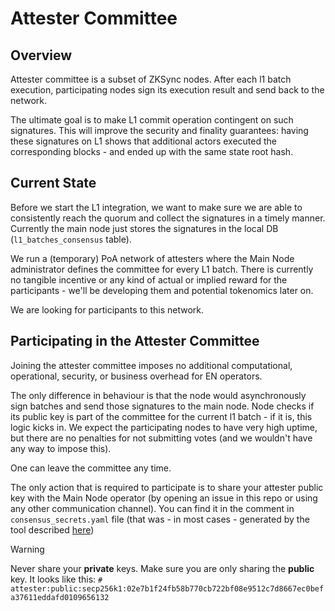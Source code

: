 # Attester Committee

## Overview

Attester committee is a subset of ZKSync nodes. 
After each l1 batch execution, participating nodes sign its execution result and send back to the network.

The ultimate goal is to make L1 commit operation contingent on such signatures.
This will improve the security and finality guarantees: 
having these signatures on L1 shows that additional actors executed the corresponding blocks - 
and ended up with the same state root hash.

## Current State

Before we start the L1 integration,
we want to make sure we are able to consistently reach the quorum and collect the signatures in a timely manner. 
Currently the main node just stores the signatures in the local DB (`l1_batches_consensus` table).

We run a (temporary) PoA network of attesters where the Main Node administrator defines the committee for every L1 batch.
There is currently no tangible incentive or any kind of actual or implied reward for the participants - we'll be developing them and potential tokenomics later on.

We are looking for participants to this network. 

## Participating in the Attester Committee

Joining the attester committee imposes no additional computational, operational, security, or business overhead for EN operators.

The only difference in behaviour is that the node would asynchronously sign batches and send those signatures to the main node.
Node checks if its public key is part of the committee for the current l1 batch - if it is, this logic kicks in.
We expect the participating nodes to have very high uptime, 
but there are no penalties for not submitting votes (and we wouldn't have any way to impose this).

One can leave the committee any time.

The only action that is required to participate is to share your attester public key with the Main Node operator (by opening an issue in this repo or using any other communication channel).
You can find it in the comment in `consensus_secrets.yaml` file (that was - in most cases - generated by the tool described [here](https://github.com/matter-labs/zksync-era/blob/main/docs/guides/external-node/09_decentralization.md#generating-secrets))

> [!WARNING]
>
> Never share your **private** keys. Make sure you are only sharing the **public** key. It looks like this: `# attester:public:secp256k1:02e7b1f24fb58b770cb722bf08e9512c7d8667ec0befa37611eddafd0109656132
`
